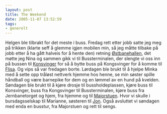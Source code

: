 ```yaml
---
layout: post
title: The Weekend
date: 2005-11-07 13:52:59
tags: 
- generelt
---
```

Helgen ble tilbrakt for det meste i buss. Fredag rett etter jobb satte jeg meg på trikken (klarte seff å glemme igjen mobilen min, så jeg måtte tilbake på jobb etter å ha gått halveis for å hente den) retning <a href="http://www.sektor.no/s_ostbane.html">Østbanehallen</a>, det møtte jeg Nina og sammen gikk vi til Bussterminalen, der slengte vi oss inn på bussen til <a href="http://www.kongsvinger.kommune.no/">Konsvinger</a> for så å bytte buss på Kongsvinger for å komme til <a href="http://www.asnes.kommune.no/">Flisa</a>. Og vips så var fredagen borte. Lørdagen ble brukt til å hjelpe Minka med å sette opp tråløst nettverk hjemme hos henne, se min søster spille håndball og være barnepike for dem og en lømmel av en hund på kvelden. Søndagen ble brukt til å kjøre drosje til bussholdeplassen, kjøre buss til Konsvinger, buss fra Kongsvinger til Bussterminalen, kjøre buss fra Jernbanetorget og hjem, fra hjemme og til <a href="http://www.aktivioslo.no/partnere/bogstadvn/">Majorstuen</a>. Hvor vi skulle i bursdagsselskap til Marianne, søsteren til <a href="http://www.defcon.no">Jon</a>. Også avsluttet vi søndagen med enda en busstur, fra Majorstuen og rett til sengs.
